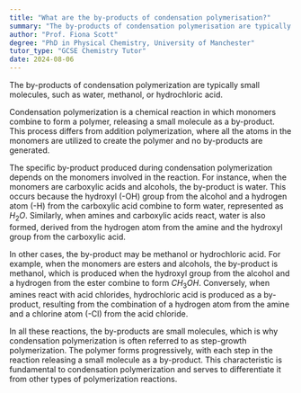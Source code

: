 ```yaml
---
title: "What are the by-products of condensation polymerisation?"
summary: "The by-products of condensation polymerisation are typically small molecules like water, methanol or hydrochloric acid."
author: "Prof. Fiona Scott"
degree: "PhD in Physical Chemistry, University of Manchester"
tutor_type: "GCSE Chemistry Tutor"
date: 2024-08-06
---
```


The by-products of condensation polymerization are typically small molecules, such as water, methanol, or hydrochloric acid.

Condensation polymerization is a chemical reaction in which monomers combine to form a polymer, releasing a small molecule as a by-product. This process differs from addition polymerization, where all the atoms in the monomers are utilized to create the polymer and no by-products are generated.

The specific by-product produced during condensation polymerization depends on the monomers involved in the reaction. For instance, when the monomers are carboxylic acids and alcohols, the by-product is water. This occurs because the hydroxyl (-OH) group from the alcohol and a hydrogen atom (-H) from the carboxylic acid combine to form water, represented as $H_2O$. Similarly, when amines and carboxylic acids react, water is also formed, derived from the hydrogen atom from the amine and the hydroxyl group from the carboxylic acid.

In other cases, the by-product may be methanol or hydrochloric acid. For example, when the monomers are esters and alcohols, the by-product is methanol, which is produced when the hydroxyl group from the alcohol and a hydrogen from the ester combine to form $CH_3OH$. Conversely, when amines react with acid chlorides, hydrochloric acid is produced as a by-product, resulting from the combination of a hydrogen atom from the amine and a chlorine atom (-Cl) from the acid chloride.

In all these reactions, the by-products are small molecules, which is why condensation polymerization is often referred to as step-growth polymerization. The polymer forms progressively, with each step in the reaction releasing a small molecule as a by-product. This characteristic is fundamental to condensation polymerization and serves to differentiate it from other types of polymerization reactions.
    